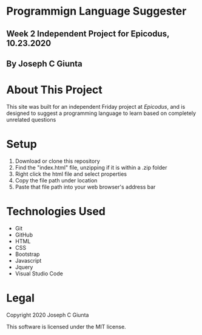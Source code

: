 # Programmign Language Suggester
## Week 2 Independent Project for Epicodus, 10.23.2020
## By Joseph C Giunta
# About This Project
This site was built for an independent Friday project at _Epicodus_, and is designed to suggest a programming language to learn based on completely unrelated questions

# Setup

1. Download or clone this repository
2. Find the "index.html" file, unzipping if it is within a .zip folder
3. Right click the html file and select properties
4. Copy the file path under location
5. Paste that file path into your web browser's address bar

# Technologies Used
* Git
* GitHub
* HTML
* CSS
* Bootstrap
* Javascript
* Jquery
* Visual Studio Code

# Legal

Copyright 2020 Joseph C Giunta

This software is licensed under the MIT license.